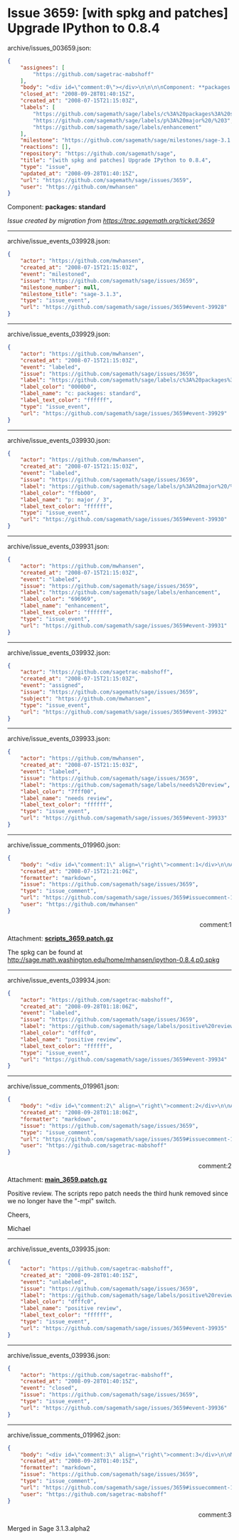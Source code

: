 # Issue 3659: [with spkg and patches] Upgrade IPython to 0.8.4

archive/issues_003659.json:
```json
{
    "assignees": [
        "https://github.com/sagetrac-mabshoff"
    ],
    "body": "<div id=\"comment:0\"></div>\n\n\n\nComponent: **packages: standard**\n\n_Issue created by migration from https://trac.sagemath.org/ticket/3659_\n\n",
    "closed_at": "2008-09-28T01:40:15Z",
    "created_at": "2008-07-15T21:15:03Z",
    "labels": [
        "https://github.com/sagemath/sage/labels/c%3A%20packages%3A%20standard",
        "https://github.com/sagemath/sage/labels/p%3A%20major%20/%203",
        "https://github.com/sagemath/sage/labels/enhancement"
    ],
    "milestone": "https://github.com/sagemath/sage/milestones/sage-3.1.3",
    "reactions": [],
    "repository": "https://github.com/sagemath/sage",
    "title": "[with spkg and patches] Upgrade IPython to 0.8.4",
    "type": "issue",
    "updated_at": "2008-09-28T01:40:15Z",
    "url": "https://github.com/sagemath/sage/issues/3659",
    "user": "https://github.com/mwhansen"
}
```
<div id="comment:0"></div>



Component: **packages: standard**

_Issue created by migration from https://trac.sagemath.org/ticket/3659_





---

archive/issue_events_039928.json:
```json
{
    "actor": "https://github.com/mwhansen",
    "created_at": "2008-07-15T21:15:03Z",
    "event": "milestoned",
    "issue": "https://github.com/sagemath/sage/issues/3659",
    "milestone_number": null,
    "milestone_title": "sage-3.1.3",
    "type": "issue_event",
    "url": "https://github.com/sagemath/sage/issues/3659#event-39928"
}
```



---

archive/issue_events_039929.json:
```json
{
    "actor": "https://github.com/mwhansen",
    "created_at": "2008-07-15T21:15:03Z",
    "event": "labeled",
    "issue": "https://github.com/sagemath/sage/issues/3659",
    "label": "https://github.com/sagemath/sage/labels/c%3A%20packages%3A%20standard",
    "label_color": "0000b0",
    "label_name": "c: packages: standard",
    "label_text_color": "ffffff",
    "type": "issue_event",
    "url": "https://github.com/sagemath/sage/issues/3659#event-39929"
}
```



---

archive/issue_events_039930.json:
```json
{
    "actor": "https://github.com/mwhansen",
    "created_at": "2008-07-15T21:15:03Z",
    "event": "labeled",
    "issue": "https://github.com/sagemath/sage/issues/3659",
    "label": "https://github.com/sagemath/sage/labels/p%3A%20major%20/%203",
    "label_color": "ffbb00",
    "label_name": "p: major / 3",
    "label_text_color": "ffffff",
    "type": "issue_event",
    "url": "https://github.com/sagemath/sage/issues/3659#event-39930"
}
```



---

archive/issue_events_039931.json:
```json
{
    "actor": "https://github.com/mwhansen",
    "created_at": "2008-07-15T21:15:03Z",
    "event": "labeled",
    "issue": "https://github.com/sagemath/sage/issues/3659",
    "label": "https://github.com/sagemath/sage/labels/enhancement",
    "label_color": "696969",
    "label_name": "enhancement",
    "label_text_color": "ffffff",
    "type": "issue_event",
    "url": "https://github.com/sagemath/sage/issues/3659#event-39931"
}
```



---

archive/issue_events_039932.json:
```json
{
    "actor": "https://github.com/sagetrac-mabshoff",
    "created_at": "2008-07-15T21:15:03Z",
    "event": "assigned",
    "issue": "https://github.com/sagemath/sage/issues/3659",
    "subject": "https://github.com/mwhansen",
    "type": "issue_event",
    "url": "https://github.com/sagemath/sage/issues/3659#event-39932"
}
```



---

archive/issue_events_039933.json:
```json
{
    "actor": "https://github.com/mwhansen",
    "created_at": "2008-07-15T21:15:03Z",
    "event": "labeled",
    "issue": "https://github.com/sagemath/sage/issues/3659",
    "label": "https://github.com/sagemath/sage/labels/needs%20review",
    "label_color": "7fff00",
    "label_name": "needs review",
    "label_text_color": "ffffff",
    "type": "issue_event",
    "url": "https://github.com/sagemath/sage/issues/3659#event-39933"
}
```



---

archive/issue_comments_019960.json:
```json
{
    "body": "<div id=\"comment:1\" align=\"right\">comment:1</div>\n\nAttachment: **[scripts_3659.patch.gz](https://github.com/sagemath/sage/files/ticket3659/scripts_3659.patch.gz)**\n\nThe spkg can be found at http://sage.math.washington.edu/home/mhansen/ipython-0.8.4.p0.spkg",
    "created_at": "2008-07-15T21:21:06Z",
    "formatter": "markdown",
    "issue": "https://github.com/sagemath/sage/issues/3659",
    "type": "issue_comment",
    "url": "https://github.com/sagemath/sage/issues/3659#issuecomment-19960",
    "user": "https://github.com/mwhansen"
}
```

<div id="comment:1" align="right">comment:1</div>

Attachment: **[scripts_3659.patch.gz](https://github.com/sagemath/sage/files/ticket3659/scripts_3659.patch.gz)**

The spkg can be found at http://sage.math.washington.edu/home/mhansen/ipython-0.8.4.p0.spkg



---

archive/issue_events_039934.json:
```json
{
    "actor": "https://github.com/sagetrac-mabshoff",
    "created_at": "2008-09-28T01:18:06Z",
    "event": "labeled",
    "issue": "https://github.com/sagemath/sage/issues/3659",
    "label": "https://github.com/sagemath/sage/labels/positive%20review",
    "label_color": "dfffc0",
    "label_name": "positive review",
    "label_text_color": "ffffff",
    "type": "issue_event",
    "url": "https://github.com/sagemath/sage/issues/3659#event-39934"
}
```



---

archive/issue_comments_019961.json:
```json
{
    "body": "<div id=\"comment:2\" align=\"right\">comment:2</div>\n\nAttachment: **[main_3659.patch.gz](https://github.com/sagemath/sage/files/ticket3659/main_3659.patch.gz)**\n\nPositive review. The scripts repo patch needs the third hunk removed since we no longer have the \"-mpl\" switch.\n\nCheers,\n\nMichael",
    "created_at": "2008-09-28T01:18:06Z",
    "formatter": "markdown",
    "issue": "https://github.com/sagemath/sage/issues/3659",
    "type": "issue_comment",
    "url": "https://github.com/sagemath/sage/issues/3659#issuecomment-19961",
    "user": "https://github.com/sagetrac-mabshoff"
}
```

<div id="comment:2" align="right">comment:2</div>

Attachment: **[main_3659.patch.gz](https://github.com/sagemath/sage/files/ticket3659/main_3659.patch.gz)**

Positive review. The scripts repo patch needs the third hunk removed since we no longer have the "-mpl" switch.

Cheers,

Michael



---

archive/issue_events_039935.json:
```json
{
    "actor": "https://github.com/sagetrac-mabshoff",
    "created_at": "2008-09-28T01:40:15Z",
    "event": "unlabeled",
    "issue": "https://github.com/sagemath/sage/issues/3659",
    "label": "https://github.com/sagemath/sage/labels/positive%20review",
    "label_color": "dfffc0",
    "label_name": "positive review",
    "label_text_color": "ffffff",
    "type": "issue_event",
    "url": "https://github.com/sagemath/sage/issues/3659#event-39935"
}
```



---

archive/issue_events_039936.json:
```json
{
    "actor": "https://github.com/sagetrac-mabshoff",
    "created_at": "2008-09-28T01:40:15Z",
    "event": "closed",
    "issue": "https://github.com/sagemath/sage/issues/3659",
    "type": "issue_event",
    "url": "https://github.com/sagemath/sage/issues/3659#event-39936"
}
```



---

archive/issue_comments_019962.json:
```json
{
    "body": "<div id=\"comment:3\" align=\"right\">comment:3</div>\n\nMerged in Sage 3.1.3.alpha2",
    "created_at": "2008-09-28T01:40:15Z",
    "formatter": "markdown",
    "issue": "https://github.com/sagemath/sage/issues/3659",
    "type": "issue_comment",
    "url": "https://github.com/sagemath/sage/issues/3659#issuecomment-19962",
    "user": "https://github.com/sagetrac-mabshoff"
}
```

<div id="comment:3" align="right">comment:3</div>

Merged in Sage 3.1.3.alpha2
